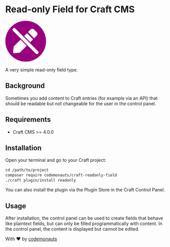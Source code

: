 # Read-only Field for Craft CMS

![Icon](resources/readonly.png)

A very simple read-only field type.

## Background

Sometimes you add content to Craft entries (for example via an API) that should be readable but not changeable for the user in the control panel.

## Requirements

* Craft CMS >= 4.0.0

## Installation

Open your terminal and go to your Craft project:

``` shell
cd /path/to/project
composer require codemonauts/craft-readonly-field
./craft plugin/install readonly
```

You can also install the plugin via the Plugin Store in the Craft Control Panel.

## Usage

After installation, the control panel can be used to create fields that behave like plaintext fields, but can only be filled programmatically with content. In the control panel, the content is displayed but cannot be edited.

With ❤ by [codemonauts](https://codemonauts.com)
